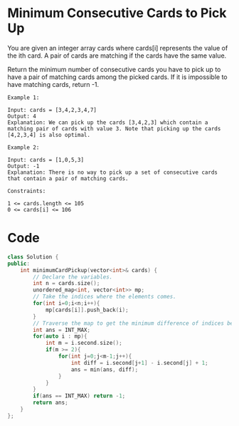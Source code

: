 # Minimum Consecutive Cards to Pick Up

You are given an integer array cards where cards[i] represents the value of the ith card. A pair of cards are matching if the cards have the same value.

Return the minimum number of consecutive cards you have to pick up to have a pair of matching cards among the picked cards. If it is impossible to have matching cards, return -1.

 
```
Example 1:

Input: cards = [3,4,2,3,4,7]
Output: 4
Explanation: We can pick up the cards [3,4,2,3] which contain a matching pair of cards with value 3. Note that picking up the cards [4,2,3,4] is also optimal.
```

```
Example 2:

Input: cards = [1,0,5,3]
Output: -1
Explanation: There is no way to pick up a set of consecutive cards that contain a pair of matching cards.
```
```
Constraints:

1 <= cards.length <= 105
0 <= cards[i] <= 106
```
# Code
```cpp
class Solution {
public:
    int minimumCardPickup(vector<int>& cards) {
        // Declare the variables.
        int n = cards.size();
        unordered_map<int, vector<int>> mp;
        // Take the indices where the elements comes.
        for(int i=0;i<n;i++){
            mp[cards[i]].push_back(i);
        }
        // Traverse the map to get the minimum difference of indices between the two same elements.
        int ans = INT_MAX;
        for(auto i : mp){
            int m = i.second.size();
            if(m >= 2){
                for(int j=0;j<m-1;j++){
                    int diff = i.second[j+1] - i.second[j] + 1;
                    ans = min(ans, diff);
                }
            }
        }
        if(ans == INT_MAX) return -1;
        return ans;
    }
};
```
